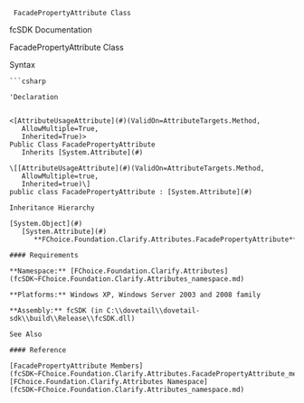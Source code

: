 ﻿     FacadePropertyAttribute Class                                                   

fcSDK Documentation

FacadePropertyAttribute Class

Syntax

```vbnet
```csharp

'Declaration
 

<[AttributeUsageAttribute](#)(ValidOn=AttributeTargets.Method, 
   AllowMultiple=True, 
   Inherited=True)>
Public Class FacadePropertyAttribute 
   Inherits [System.Attribute](#)

\[[AttributeUsageAttribute](#)(ValidOn=AttributeTargets.Method, 
   AllowMultiple=true, 
   Inherited=true)\]
public class FacadePropertyAttribute : [System.Attribute](#) 

Inheritance Hierarchy

[System.Object](#)  
   [System.Attribute](#)  
      **FChoice.Foundation.Clarify.Attributes.FacadePropertyAttribute**  

#### Requirements

**Namespace:** [FChoice.Foundation.Clarify.Attributes](fcSDK~FChoice.Foundation.Clarify.Attributes_namespace.md)

**Platforms:** Windows XP, Windows Server 2003 and 2008 family

**Assembly:** fcSDK (in C:\\dovetail\\dovetail-sdk\\build\\Release\\fcSDK.dll)

See Also

#### Reference

[FacadePropertyAttribute Members](fcSDK~FChoice.Foundation.Clarify.Attributes.FacadePropertyAttribute_members.md)  
[FChoice.Foundation.Clarify.Attributes Namespace](fcSDK~FChoice.Foundation.Clarify.Attributes_namespace.md)